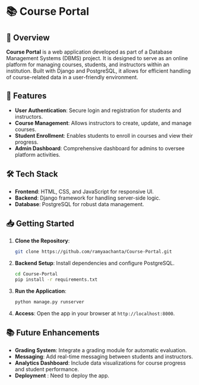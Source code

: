 
# 📚 Course Portal

## 🚀 Overview
**Course Portal** is a web application developed as part of a Database Management Systems (DBMS) project. It is designed to serve as an online platform for managing courses, students, and instructors within an institution. Built with Django and PostgreSQL, it allows for efficient handling of course-related data in a user-friendly environment.

## 🎯 Features
- **User Authentication**: Secure login and registration for students and instructors.
- **Course Management**: Allows instructors to create, update, and manage courses.
- **Student Enrollment**: Enables students to enroll in courses and view their progress.
- **Admin Dashboard**: Comprehensive dashboard for admins to oversee platform activities.

## 🛠️ Tech Stack
- **Frontend**: HTML, CSS, and JavaScript for responsive UI.
- **Backend**: Django framework for handling server-side logic.
- **Database**: PostgreSQL for robust data management.

## 📥 Getting Started
1. **Clone the Repository**:
   ```bash
   git clone https://github.com/ramyaachanta/Course-Portal.git
   ```
2. **Backend Setup**: Install dependencies and configure PostgreSQL.
   ```bash
   cd Course-Portal
   pip install -r requirements.txt
   ```
3. **Run the Application**:
   ```bash
   python manage.py runserver
   ```
4. **Access**: Open the app in your browser at `http://localhost:8000`.

## 📚 Future Enhancements
- **Grading System**: Integrate a grading module for automatic evaluation.
- **Messaging**: Add real-time messaging between students and instructors.
- **Analytics Dashboard**: Include data visualizations for course progress and student performance.
- **Deployment** : Need to deploy the app.

